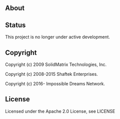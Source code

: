 About
-----

Status
------
This project is no longer under active development.

Copyright
---------
Copyright (c) 2009 SolidMatrix Technologies, Inc.

Copyright (c) 2008-2015 Shaftek Enterprises.

Copyright (c) 2016- Impossible Dreams Network.

License
-------
Licensed under the Apache 2.0 License, see LICENSE
